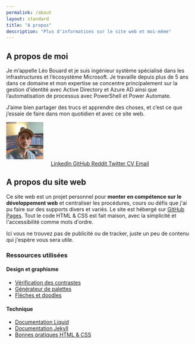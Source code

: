 ```yaml
---
permalink: /about
layout: standard
title: "A propos"
description: "Plus d'informations sur le site web et moi-même"
---
```


<div class="aboutMe">
    <div>
        <h2 id="a-propos-de-moi">A propos de moi</h2>
        <p>Je m’appelle Léo Bouard et je suis ingénieur système spécialisé dans les infrastructures et l’écosystème Microsoft. Je travaille depuis plus de 5 ans dans ce domaine et mon expertise se concentre principalement sur la gestion d’identité avec Active Directory et Azure AD ainsi que l’automatisation de processus avec PowerShell et Power Automate.</p>
        <p>J’aime bien partager des trucs et apprendre des choses, et c’est ce que j’essaie de faire dans mon quotidien et avec ce site web.</p>
    </div>
    <img src="/assets/images/profile-picture.jpg" alt="Photo de profil" height="100" width="100">
</div>

<!-- Personal links section -->

<div style="display: flex; margin: auto -15px; justify-content: center;">
    <div class="personalLinks">
        <a href="{{ site.linkedin }}" target="_blank" class="linkedIn">
            <i class="fa-brands fa-linkedin"></i>
            <span>LinkedIn</span>
        </a>
        <a href="{{ site.github.owner_url }}>" target="_blank" class="github">
            <i class="fa-brands fa-github"></i>
            <span>GitHub</span>
        </a>
        <a href="{{ site.reddit }}" target="_blank" class="reddit">
            <i class="fa-brands fa-reddit"></i>
            <span>Reddit</span>
        </a>
        <a href="{{ site.twitter }}" target="_blank" class="twitter">
            <i class="fa-brands fa-twitter"></i>
            <span>Twitter</span>
        </a>
        <a href="/cv" class="cv">
            <i class="fa-solid fa-graduation-cap"></i>
            <span>CV</span>
        </a>
        <a href="mailto:{{ site.emailAddress }}" class="emailAddress">
            <i class="fa-solid fa-envelope"></i>
            <span>Email</span>
        </a>
    </div>
</div>

## A propos du site web

Ce site web est un projet personnel pour **monter en compétence sur le développement web** et centraliser les procédures, cours ou défis que j'ai pu faire sur des supports divers et variés. Le site est hébergé sur [GitHub Pages](https://docs.github.com/en/pages). Tout le code HTML & CSS est fait maison, avec la simplicité et l'accessibilité comme mots d'ordre.

Ici vous ne trouvez pas de publicité ou de tracker, juste un peu de contenu qui j'espère vous sera utile.

### Ressources utilisées

#### Design et graphisme

- [Vérification des contrastes](https://color.adobe.com/fr/create/color-contrast-analyzer)
- [Générateur de palettes](https://coolors.co/generate)
- [Flèches et doodles](https://www.highlights.design/)

#### Technique

- [Documentation Liquid](https://shopify.github.io/liquid/)
- [Documentation Jekyll](https://jekyllrb.com/docs/)
- [Bonnes pratiques HTML & CSS](https://pagespeed.web.dev/)
